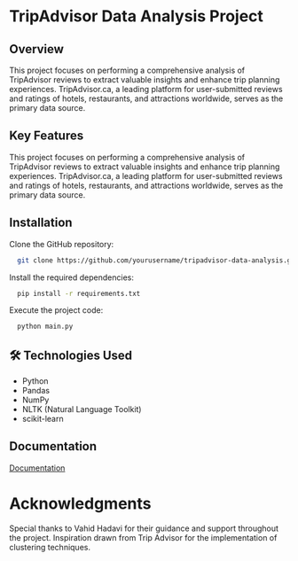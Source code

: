 
# TripAdvisor Data Analysis Project

## Overview
This project focuses on performing a comprehensive analysis of TripAdvisor reviews to extract valuable insights and enhance trip planning experiences. TripAdvisor.ca, a leading platform for user-submitted reviews and ratings of hotels, restaurants, and attractions worldwide, serves as the primary data source.

## Key Features
This project focuses on performing a comprehensive analysis of TripAdvisor reviews to extract valuable insights and enhance trip planning experiences. TripAdvisor.ca, a leading platform for user-submitted reviews and ratings of hotels, restaurants, and attractions worldwide, serves as the primary data source.





## Installation

Clone the GitHub repository:

```bash
  git clone https://github.com/yourusername/tripadvisor-data-analysis.git
```

Install the required dependencies:

```bash
  pip install -r requirements.txt
```

Execute the project code:

```bash
  python main.py
```


    
## 🛠 Technologies Used
- Python
- Pandas
- NumPy
- NLTK (Natural Language Toolkit)
- scikit-learn


## Documentation

[Documentation](https://linktodocumentation)


# Acknowledgments

Special thanks to Vahid Hadavi for their guidance and support throughout the project.
Inspiration drawn from Trip Advisor for the implementation of clustering techniques.


